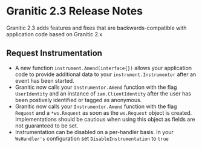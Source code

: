 # Granitic 2.3 Release Notes

Granitic 2.3 adds features and fixes that are backwards-compatible with application code based on 
Granitic 2.x 

## Request Instrumentation

  * A new function `instrument.Amend(interface{})` allows your application code to provide additional
  data to your `instrument.Instrumentor` after an event has been started.
  * Granitic now calls your `Instrumentor.Amend` function with the flag `UserIdentity` and an instance of
  `iam.ClientIdentity` after the user has been postively identified or tagged as anonymous.
  * Granitic now calls your `Instrumentor.Amend` function with the flag `Request` and a `*ws.Request` 
  as soon as the `ws.Request` object is created. Implementations should be cautious when using this object as fields are not guaranteed to be set.
  * Instrumentation can be disabled on a per-handler basis. In your `WsHandler's` configuration set `DisableInstrumentation`
  to `true`
  
  
